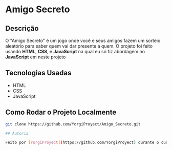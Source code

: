 # Amigo Secreto

## Descrição

O "Amigo Secreto" é um jogo onde você e seus amigos fazem um sorteio aleatório para saber quem vai dar presente a quem. O projeto foi feito usando **HTML**, **CSS**, e **JavaScript** na qual eu só fiz abordagem no **JavaScript** em neste projeto

## Tecnologias Usadas

- HTML
- CSS
- JavaScript

## Como Rodar o Projeto Localmente
```bash
git clone https://github.com/YorgiProyect/Amigo_Secreto.git

## Autoria

Feito por [YorgiProyect](https://github.com/YorgiProyect) durante o curso da **Alura** no programa **Oracle Next Education**.

